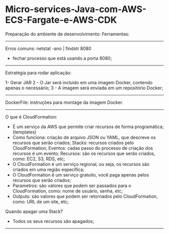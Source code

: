 # Micro-services-Java-com-AWS-ECS-Fargate-e-AWS-CDK

Preparação do ambiente de desenvolvimento:
Ferramentas:

_______________________________________________________



Erros comuns:
netstat -ano | findstr 8080
- fechar processo que está usando a porta 8080;


_______________________________________________________

Estratégia para rodar aplicação:

1- Gerar JAR
2 - O Jar será incluido em uma imagem Docker, contendo apenas o necessário;
3 - A imagem será enviada em um repositório Docker;


_______________________________________________________

DockerFile: instruções para montage da imagem Docker.

_______________________________________________________

O que é CloudFormation:
- É um serviço da AWS que permite criar recursos de forma programática; (templates)
- Como funciona: criação de arquivo JSON ou YAML, que descreve os recursos que serão criados;
Stacks: recursos criados pelo CloudFormation;
Eventos: cadas passo do processo de criação dos recursos é um evento;
Recursos: são os recursos que serão criados, como: EC2, S3, RDS, etc;
- O CloudFormation é um serviço regional, ou seja, os recursos são criados em uma região específica;
- O CloudFormation é um serviço gratuito, você paga apenas pelos recursos que serão criados;
- Parametros: são valores que podem ser passados para o CloudFormation, como: nome de usuário, senha, etc;
- Outputs: são valores que podem ser retornados pelo CloudFormation, como: URL de um site, etc;

Quando apagar uma Stack?
- Todos os seus recursos são apagados;

_______________________________________________________


